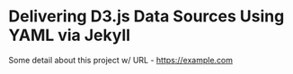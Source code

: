 # Delivering D3.js Data Sources Using YAML via Jekyll

Some detail about this project w/ URL - https://example.com
